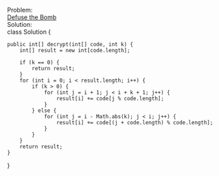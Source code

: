 Problem:
<br>
[Defuse the Bomb](https://leetcode.com/problems/defuse-the-bomb/?envType=daily-question&envId=2024-11-19)
<br>
Solution:
<br>
class Solution {

    public int[] decrypt(int[] code, int k) {
        int[] result = new int[code.length];
        
        if (k == 0) {
            return result;
        }
        for (int i = 0; i < result.length; i++) {
            if (k > 0) {
                for (int j = i + 1; j < i + k + 1; j++) {
                    result[i] += code[j % code.length];
                }
            } else {
                for (int j = i - Math.abs(k); j < i; j++) {
                    result[i] += code[(j + code.length) % code.length];
                }
            }
        }
        return result;
    }
}
